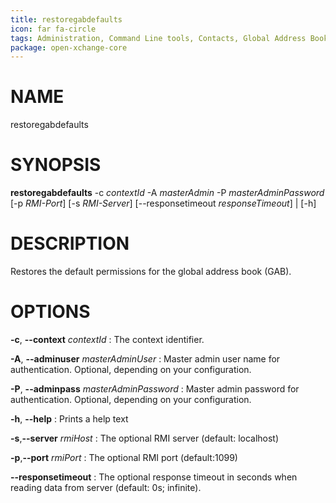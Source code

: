 ```yaml
---
title: restoregabdefaults
icon: far fa-circle
tags: Administration, Command Line tools, Contacts, Global Address Book
package: open-xchange-core
---
```


# NAME

restoregabdefaults

# SYNOPSIS

**restoregabdefaults** -c *contextId* -A *masterAdmin* -P *masterAdminPassword* [-p *RMI-Port*] [-s *RMI-Server*]
                          [--responsetimeout *responseTimeout*] | [-h]

# DESCRIPTION

Restores the default permissions for the global address book (GAB).

# OPTIONS

**-c**, **--context** *contextId*
: The context identifier.

**-A**, **--adminuser** *masterAdminUser*
: Master admin user name for authentication. Optional, depending on your configuration.

**-P**, **--adminpass** *masterAdminPassword*
: Master admin password for authentication. Optional, depending on your configuration.

**-h**, **--help**
: Prints a help text

**-s**,**--server** *rmiHost*
: The optional RMI server (default: localhost)

**-p**,**--port** *rmiPort*
: The optional RMI port (default:1099)

**--responsetimeout**
: The optional response timeout in seconds when reading data from server (default: 0s; infinite).

